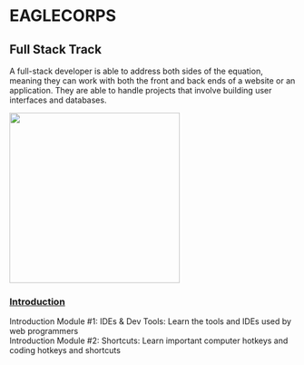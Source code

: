 # **EAGLECORPS**

## Full Stack Track

A full-stack developer is able to address both sides of the equation, meaning they can work with both the front and back ends of a website or an application. They are able to handle projects that involve building user interfaces and databases.

<img align="center" width="300" src="https://thehappypuppysite.com/wp-content/uploads/2017/10/Cute-Dog-Names-HP-long.jpg"><br />

### [Introduction](#)
Introduction Module #1: IDEs & Dev Tools: Learn the tools and IDEs used by web programmers<br />
Introduction Module #2: Shortcuts: Learn important computer hotkeys and coding hotkeys and shortcuts<br />